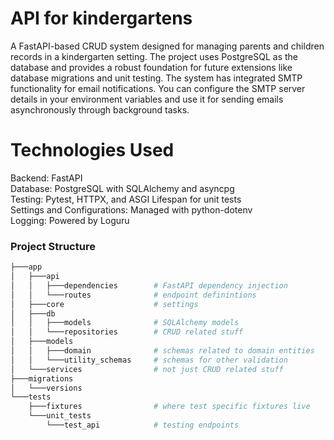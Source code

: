 # API for kindergartens

A FastAPI-based CRUD system designed for managing parents and children records in a kindergarten setting. The project uses PostgreSQL as the database and provides a robust foundation for future extensions like database migrations and unit testing. The system has integrated SMTP functionality for email notifications. You can configure the SMTP server details in your environment variables and use it for sending emails asynchronously through background tasks.

# Technologies Used

Backend: FastAPI  
Database: PostgreSQL with SQLAlchemy and asyncpg  
Testing: Pytest, HTTPX, and ASGI Lifespan for unit tests  
Settings and Configurations: Managed with python-dotenv  
Logging: Powered by Loguru  




### Project Structure
```bash
├───app
│   ├───api
│   │   ├───dependencies        # FastAPI dependency injection 
│   │   └───routes              # endpoint definintions
│   ├───core                    # settings
│   ├───db
│   │   ├───models              # SQLAlchemy models
│   │   └───repositories        # CRUD related stuff
│   ├───models                  
│   │   ├───domain              # schemas related to domain entities
│   │   └───utility_schemas     # schemas for other validation
│   └───services                # not just CRUD related stuff
├───migrations
│   └───versions
└───tests
    ├───fixtures                # where test specific fixtures live
    └───unit_tests                
        └───test_api            # testing endpoints
```


